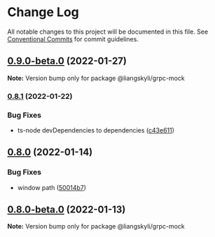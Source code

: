 # Change Log

All notable changes to this project will be documented in this file.
See [Conventional Commits](https://conventionalcommits.org) for commit guidelines.

## [0.9.0-beta.0](https://github.com/liangskyli/mock/compare/v0.8.1...v0.9.0-beta.0) (2022-01-27)

**Note:** Version bump only for package @liangskyli/grpc-mock





### [0.8.1](https://github.com/liangskyli/mock/compare/v0.8.0...v0.8.1) (2022-01-22)


### Bug Fixes

* ts-node devDependencies to dependencies ([c43e611](https://github.com/liangskyli/mock/commit/c43e611ca86e7211750dc37b5ea06729248bb1c5))



## [0.8.0](https://github.com/liangskyli/mock/compare/v0.8.0-beta.0...v0.8.0) (2022-01-14)


### Bug Fixes

* window path ([50014b7](https://github.com/liangskyli/mock/commit/50014b7dd64b1a9405ce23e7ae32987206b18764))



## [0.8.0-beta.0](https://github.com/liangskyli/mock/compare/v0.7.0...v0.8.0-beta.0) (2022-01-13)

**Note:** Version bump only for package @liangskyli/grpc-mock
